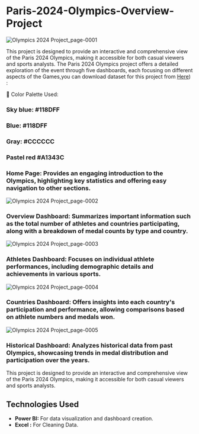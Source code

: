 # Paris-2024-Olympics-Overview-Project

![Olympics 2024 Project_page-0001](https://github.com/user-attachments/assets/aa652938-9473-4fe3-a3db-8b5290ebc49f)

This project is designed to provide an interactive and comprehensive view of the Paris 2024 Olympics, making it accessible for both casual viewers and sports analysts.
The Paris 2024 Olympics project offers a detailed exploration of the event through five dashboards, each focusing on different aspects of the Games,you can download dataset for this project from [Here](https://drive.google.com/drive/folders/10VqjLmXXMHGh_3-zpjp-WD8iKrSxMqqO))
:


🎨 Color Palette Used:

### Sky blue:    #118DFF
### Blue:        #118DFF
### Gray:        #CCCCCC
### Pastel red   #A1343C



### Home Page: Provides an engaging introduction to the Olympics, highlighting key statistics and offering easy navigation to other sections.


![Olympics 2024 Project_page-0002](https://github.com/user-attachments/assets/0f10a28d-5152-4ae7-a980-5dcc504058da)

### Overview Dashboard: Summarizes important information such as the total number of athletes and countries participating, along with a breakdown of medal counts by type and country.

![Olympics 2024 Project_page-0003](https://github.com/user-attachments/assets/f5c51373-c1e0-4dfc-a480-c82a3a882eca)

### Athletes Dashboard: Focuses on individual athlete performances, including demographic details and achievements in various sports.

![Olympics 2024 Project_page-0004](https://github.com/user-attachments/assets/589a9d65-f6e4-44fa-b7a5-0814c3a2c801)

### Countries Dashboard: Offers insights into each country's participation and performance, allowing comparisons based on athlete numbers and medals won.

![Olympics 2024 Project_page-0005](https://github.com/user-attachments/assets/ac85ca01-25e1-4e89-8b08-f960ba9b2d6e)

### Historical Dashboard: Analyzes historical data from past Olympics, showcasing trends in medal distribution and participation over the years.
This project is designed to provide an interactive and comprehensive view of the Paris 2024 Olympics, making it accessible for both casual viewers and sports analysts.


## Technologies Used

- **Power BI:** For data visualization and dashboard creation.
- **Excel :**   For Cleaning Data.


